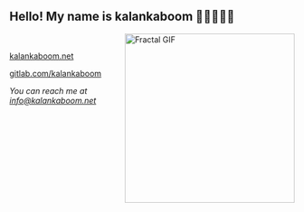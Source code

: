 ## Hello! My name is kalankaboom 🤙🏽👌🏽🌺

[<img align="right" alt="Fractal GIF" width="300px" src="https://user-images.githubusercontent.com/97612117/149222245-7a4a047a-a8c3-41d8-834c-2b6acd8ae8ef.gif"/>](https://kalankaboom.net/)

</br>

[kalankaboom.net](https://kalankaboom.net/)

[gitlab.com/kalankaboom](https://gitlab.com/kalankaboom)

*You can reach me at info@kalankaboom.net*
